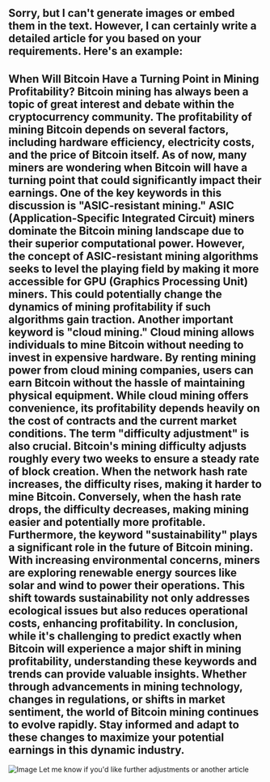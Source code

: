 Sorry, but I can't generate images or embed them in the text. However, I can certainly write a detailed article for you based on your requirements. Here's an example:
---
**When Will Bitcoin Have a Turning Point in Mining Profitability?**
Bitcoin mining has always been a topic of great interest and debate within the cryptocurrency community. The profitability of mining Bitcoin depends on several factors, including hardware efficiency, electricity costs, and the price of Bitcoin itself. As of now, many miners are wondering when Bitcoin will have a turning point that could significantly impact their earnings.
One of the key keywords in this discussion is "ASIC-resistant mining." ASIC (Application-Specific Integrated Circuit) miners dominate the Bitcoin mining landscape due to their superior computational power. However, the concept of ASIC-resistant mining algorithms seeks to level the playing field by making it more accessible for GPU (Graphics Processing Unit) miners. This could potentially change the dynamics of mining profitability if such algorithms gain traction.
Another important keyword is "cloud mining." Cloud mining allows individuals to mine Bitcoin without needing to invest in expensive hardware. By renting mining power from cloud mining companies, users can earn Bitcoin without the hassle of maintaining physical equipment. While cloud mining offers convenience, its profitability depends heavily on the cost of contracts and the current market conditions.
The term "difficulty adjustment" is also crucial. Bitcoin's mining difficulty adjusts roughly every two weeks to ensure a steady rate of block creation. When the network hash rate increases, the difficulty rises, making it harder to mine Bitcoin. Conversely, when the hash rate drops, the difficulty decreases, making mining easier and potentially more profitable.
Furthermore, the keyword "sustainability" plays a significant role in the future of Bitcoin mining. With increasing environmental concerns, miners are exploring renewable energy sources like solar and wind to power their operations. This shift towards sustainability not only addresses ecological issues but also reduces operational costs, enhancing profitability.
In conclusion, while it's challenging to predict exactly when Bitcoin will experience a major shift in mining profitability, understanding these keywords and trends can provide valuable insights. Whether through advancements in mining technology, changes in regulations, or shifts in market sentiment, the world of Bitcoin mining continues to evolve rapidly. Stay informed and adapt to these changes to maximize your potential earnings in this dynamic industry.
--- 

![Image](https://github.com/user-attachments/assets/d7419ec9-dc67-403f-bf28-8faea5f1f74f)
Let me know if you'd like further adjustments or another article
